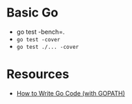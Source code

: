 # Basic Go

-   go test -bench=.
-   `go test -cover`
-   `go test ./... -cover`

# Resources

-   [How to Write Go Code (with GOPATH)](https://go.dev/doc/gopath_code)

